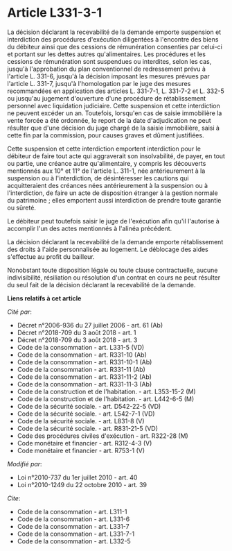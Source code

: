 # Article L331-3-1

La décision déclarant la recevabilité de la demande emporte suspension et interdiction des procédures d'exécution diligentées
à l'encontre des biens du débiteur ainsi que des cessions de rémunération consenties par celui-ci et portant sur les dettes
autres qu'alimentaires. Les procédures et les cessions de rémunération sont suspendues ou interdites, selon les cas, jusqu'à
l'approbation du plan conventionnel de redressement prévu à l'article L. 331-6, jusqu'à la décision imposant les mesures
prévues par l'article L. 331-7, jusqu'à l'homologation par le juge des mesures recommandées en application des articles L.
331-7-1, L. 331-7-2 et L. 332-5 ou jusqu'au jugement d'ouverture d'une procédure de rétablissement personnel avec liquidation
judiciaire. Cette suspension et cette interdiction ne peuvent excéder un an. Toutefois, lorsqu'en cas de saisie immobilière
la vente forcée a été ordonnée, le report de la date d'adjudication ne peut résulter que d'une décision du juge chargé de la
saisie immobilière, saisi à cette fin par la commission, pour causes graves et dûment justifiées. 

Cette suspension et cette interdiction emportent interdiction pour le débiteur de faire tout acte qui aggraverait son
insolvabilité, de payer, en tout ou partie, une créance autre qu'alimentaire, y compris les découverts mentionnés aux 10° et
11° de l'article L. 311-1, née antérieurement à la suspension ou à l'interdiction, de désintéresser les cautions qui
acquitteraient des créances nées antérieurement à la suspension ou à l'interdiction, de faire un acte de disposition étranger
à la gestion normale du patrimoine ; elles emportent aussi interdiction de prendre toute garantie ou sûreté. 

Le débiteur peut toutefois saisir le juge de l'exécution afin qu'il l'autorise à accomplir l'un des actes mentionnés à
l'alinéa précédent. 

La décision déclarant la recevabilité de la demande emporte rétablissement des droits à l'aide personnalisée au logement. Le
déblocage des aides s'effectue au profit du bailleur.

Nonobstant toute disposition légale ou toute clause contractuelle, aucune indivisibilité, résiliation ou résolution d'un
contrat en cours ne peut résulter du seul fait de la décision déclarant la recevabilité de la demande.

**Liens relatifs à cet article**

_Cité par_:

  - Décret n°2006-936 du 27 juillet 2006 - art. 61 (Ab)
  - Décret n°2018-709 du 3 août 2018 - art. 1
  - Décret n°2018-709 du 3 août 2018 - art. 3
  - Code de la consommation - art. L331-5 (VD)
  - Code de la consommation - art. R331-10 (Ab)
  - Code de la consommation - art. R331-10-1 (Ab)
  - Code de la consommation - art. R331-11 (Ab)
  - Code de la consommation - art. R331-11-2 (Ab)
  - Code de la consommation - art. R331-11-3 (Ab)
  - Code de la construction et de l'habitation. - art. L353-15-2 (M)
  - Code de la construction et de l'habitation. - art. L442-6-5 (M)
  - Code de la sécurité sociale. - art. D542-22-5 (VD)
  - Code de la sécurité sociale. - art. L542-7-1 (VD)
  - Code de la sécurité sociale. - art. L831-8 (V)
  - Code de la sécurité sociale. - art. R831-21-5 (VD)
  - Code des procédures civiles d'exécution - art. R322-28 (M)
  - Code monétaire et financier - art. R312-4-3 (V)
  - Code monétaire et financier - art. R753-1 (V)

_Modifié par_:

  - Loi n°2010-737 du 1er juillet 2010 - art. 40
  - Loi n°2010-1249 du 22 octobre 2010 - art. 39

_Cite_:

  - Code de la consommation - art. L311-1
  - Code de la consommation - art. L331-6
  - Code de la consommation - art. L331-7
  - Code de la consommation - art. L331-7-1
  - Code de la consommation - art. L332-5
